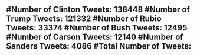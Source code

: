 #Number of Clinton Tweets: 138448
#Number of Trump Tweets: 121332
#Number of Rubio Tweets: 33374
#Number of Bush Tweets: 12495
#Number of Carson Tweets: 12140
#Number of Sanders Tweets: 4086
#Total Number of Tweets:  
---
